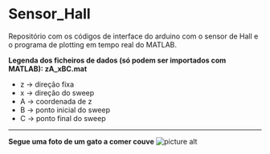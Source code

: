 # Sensor_Hall

Repositório com os códigos de interface do arduino com o sensor de Hall e o programa de plotting em tempo real do MATLAB.

__Legenda dos ficheiros de dados (só podem ser importados com MATLAB): zA_xBC.mat__

* z -> direção fixa
* x -> direção do sweep
* A -> coordenada de z
* B -> ponto inicial do sweep
* C -> ponto final do sweep

- - - -

__Segue uma foto de um gato a comer couve__
![picture alt](https://i.ytimg.com/vi/wZIaj0FDIuI/hqdefault.jpg "Gato a comer couve")